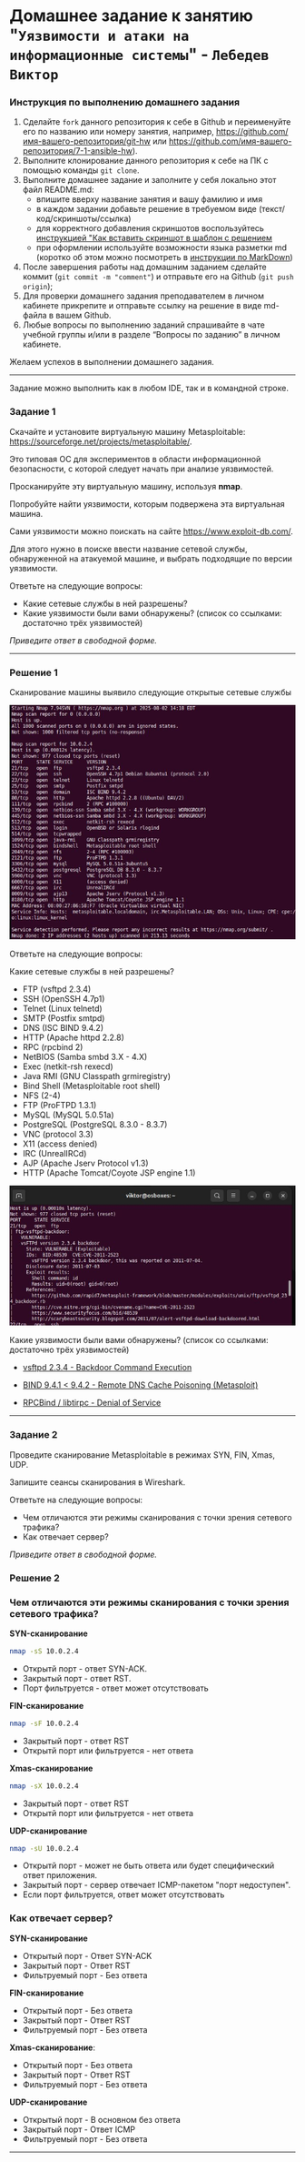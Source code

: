 # Домашнее задание к занятию "`Уязвимости и атаки на информационные системы`" - `Лебедев Виктор`


### Инструкция по выполнению домашнего задания

   1. Сделайте `fork` данного репозитория к себе в Github и переименуйте его по названию или номеру занятия, например, https://github.com/имя-вашего-репозитория/git-hw или  https://github.com/имя-вашего-репозитория/7-1-ansible-hw).
   2. Выполните клонирование данного репозитория к себе на ПК с помощью команды `git clone`.
   3. Выполните домашнее задание и заполните у себя локально этот файл README.md:
      - впишите вверху название занятия и вашу фамилию и имя
      - в каждом задании добавьте решение в требуемом виде (текст/код/скриншоты/ссылка)
      - для корректного добавления скриншотов воспользуйтесь [инструкцией "Как вставить скриншот в шаблон с решением](https://github.com/netology-code/sys-pattern-homework/blob/main/screen-instruction.md)
      - при оформлении используйте возможности языка разметки md (коротко об этом можно посмотреть в [инструкции  по MarkDown](https://github.com/netology-code/sys-pattern-homework/blob/main/md-instruction.md))
   4. После завершения работы над домашним заданием сделайте коммит (`git commit -m "comment"`) и отправьте его на Github (`git push origin`);
   5. Для проверки домашнего задания преподавателем в личном кабинете прикрепите и отправьте ссылку на решение в виде md-файла в вашем Github.
   6. Любые вопросы по выполнению заданий спрашивайте в чате учебной группы и/или в разделе “Вопросы по заданию” в личном кабинете.
   
   Желаем успехов в выполнении домашнего задания.

---

Задание можно выполнить как в любом IDE, так и в командной строке.

### Задание 1

Скачайте и установите виртуальную машину Metasploitable: https://sourceforge.net/projects/metasploitable/.

Это типовая ОС для экспериментов в области информационной безопасности, с которой следует начать при анализе уязвимостей.

Просканируйте эту виртуальную машину, используя **nmap**.

Попробуйте найти уязвимости, которым подвержена эта виртуальная машина.

Сами уязвимости можно поискать на сайте https://www.exploit-db.com/.

Для этого нужно в поиске ввести название сетевой службы, обнаруженной на атакуемой машине, и выбрать подходящие по версии уязвимости.

Ответьте на следующие вопросы:

- Какие сетевые службы в ней разрешены?
- Какие уязвимости были вами обнаружены? (список со ссылками: достаточно трёх уязвимостей)
  
*Приведите ответ в свободной форме.*  

---

### Решение 1
Сканирование машины выявило следующие открытые сетевые службы

<img src="img/img1.jpg">

Ответьте на следующие вопросы:

Какие сетевые службы в ней разрешены?

   - FTP (vsftpd 2.3.4)
   - SSH (OpenSSH 4.7p1)
   - Telnet (Linux telnetd)
   - SMTP (Postfix smtpd)
   - DNS (ISC BIND 9.4.2)
   - HTTP (Apache httpd 2.2.8)
   - RPC (rpcbind 2)
   - NetBIOS (Samba smbd 3.X - 4.X)
   - Exec (netkit-rsh rexecd)
   - Java RMI (GNU Classpath grmiregistry)
   - Bind Shell (Metasploitable root shell)
   - NFS (2-4)
   - FTP (ProFTPD 1.3.1)
   - MySQL (MySQL 5.0.51a)
   - PostgreSQL (PostgreSQL 8.3.0 - 8.3.7)
   - VNC (protocol 3.3)
   - X11 (access denied)
   - IRC (UnrealIRCd)
   - AJP (Apache Jserv Protocol v1.3)
   - HTTP (Apache Tomcat/Coyote JSP engine 1.1)

<img src="img/img2.jpg">

Какие уязвимости были вами обнаружены? (список со ссылками: достаточно трёх уязвимостей)

- [vsftpd 2.3.4 - Backdoor Command Execution](https://www.exploit-db.com/exploits/49757)

- [BIND 9.4.1 < 9.4.2 - Remote DNS Cache Poisoning (Metasploit)](https://www.exploit-db.com/exploits/6122)

- [RPCBind / libtirpc - Denial of Service](https://www.exploit-db.com/exploits/41974)


---

### Задание 2

Проведите сканирование Metasploitable в режимах SYN, FIN, Xmas, UDP.

Запишите сеансы сканирования в Wireshark.

Ответьте на следующие вопросы:

- Чем отличаются эти режимы сканирования с точки зрения сетевого трафика?
- Как отвечает сервер?

*Приведите ответ в свободной форме.*

### Решение 2

### Чем отличаются эти режимы сканирования с точки зрения сетевого трафика?

**SYN-сканирование**

```bash
nmap -sS 10.0.2.4
```

- Открытй порт - ответ SYN-ACK.
- Закрытый порт - ответ RST.
- Порт фильтруется - ответ может отсутствовать

**FIN-сканирование**

```bash
nmap -sF 10.0.2.4
```

- Закрытый порт - ответ RST
- Открытй порт или фильтруется - нет ответа
   
**Xmas-сканирование**

```bash
nmap -sX 10.0.2.4
```

- Закрытый порт - ответ RST
- Открытй порт или фильтруется - нет ответа


**UDP-сканирование**
```bash
nmap -sU 10.0.2.4
```

- Открытй порт - может не быть ответа или будет специфический ответ приложения.
- Закрытый порт - сервер отвечает ICMP-пакетом "порт недоступен".
- Если порт фильтруется, ответ может отсутствовать

### Как отвечает сервер?

**SYN-сканирование**
   - Открытый порт - Ответ SYN-ACK
   - Закрытый порт - Ответ RST
   - Фильтруемый порт - Без ответа

**FIN-сканирование**
   - Открытый порт - Без ответа
   - Закрытый порт - Ответ RST
   - Фильтруемый порт - Без ответа

**Xmas-сканирование**:
   - Открытый порт - Без ответа
   - Закрытый порт - Ответ RST
   - Фильтруемый порт - Без ответа

**UDP-сканирование**
   - Открытый порт - В основном без ответа
   - Закрытый порт - Ответ ICMP
   - Фильтруемый порт - Без ответа


---

